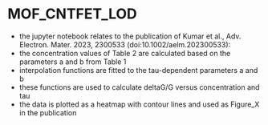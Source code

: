 # MOF_CNTFET_LOD
- the jupyter notebook relates to the publication of Kumar et al., Adv. Electron. Mater. 2023, 2300533 (doi:10.1002/aelm.202300533):
- the concentration values of Table 2 are calculated based on the parameters a and b from Table 1
- interpolation functions are fitted to the tau-dependent parameters a and b
- these functions are used to calculate deltaG/G versus concentration and tau
- the data is plotted as a heatmap with contour lines and used as Figure_X in the publication
